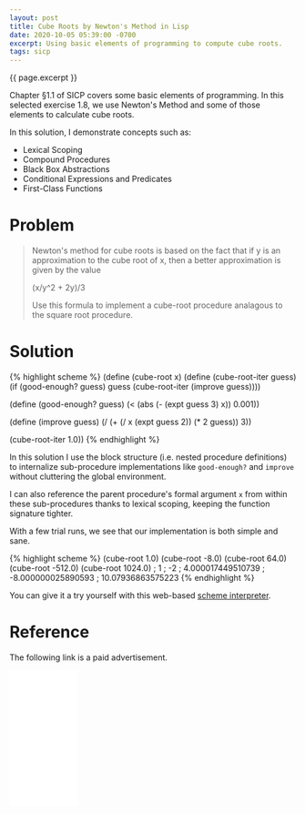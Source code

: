 ```yaml
---
layout: post
title: Cube Roots by Newton's Method in Lisp
date: 2020-10-05 05:39:00 -0700
excerpt: Using basic elements of programming to compute cube roots.
tags: sicp
---
```


<span class='tagline'>{{ page.excerpt }}</span>

Chapter §1.1 of SICP covers some basic elements of programming. In this selected exercise 1.8, we use Newton's Method and some of those elements to calculate cube roots.

In this solution, I demonstrate concepts such as:
- Lexical Scoping
- Compound Procedures
- Black Box Abstractions
- Conditional Expressions and Predicates
- First-Class Functions

# Problem
> Newton's method for cube roots is based on the fact that if y is an approximation to the cube root of x, then a better approximation is given by the value
>
> (x/y^2 + 2y)/3
>
> Use this formula to implement a cube-root procedure analagous to the square root procedure.

# Solution

{% highlight scheme %}
(define (cube-root x)
  (define (cube-root-iter guess)
    (if (good-enough? guess)
        guess
        (cube-root-iter (improve guess))))

  (define (good-enough? guess)
    (< (abs (- (expt guess 3) 
               x)) 
       0.001))

  (define (improve guess)
    (/ (+ (/ x
             (expt guess 2))
          (* 2 guess))
       3))

  (cube-root-iter 1.0))
{% endhighlight %}

In this solution I use the block structure (i.e. nested procedure definitions) to internalize sub-procedure implementations like `good-enough?` and `improve` without cluttering the global environment.

I can also reference the parent procedure's formal argument `x` from within these sub-procedures thanks to lexical scoping, keeping the function signature tighter. 

With a few trial runs, we see that our implementation is both simple and sane.

{% highlight scheme %}
(cube-root 1.0)
(cube-root -8.0)
(cube-root 64.0)
(cube-root -512.0)
(cube-root 1024.0)
; 1
; -2
; 4.000017449510739
; -8.000000025890593
; 10.07936863575223
{% endhighlight %}

You can give it a try yourself with this web-based <a href="https://inst.eecs.berkeley.edu/~cs61a/fa14/assets/interpreter/scheme.html">scheme interpreter</a>.

# Reference
The following link is a paid advertisement.

<iframe style="width:120px;height:240px;" marginwidth="0" marginheight="0" scrolling="no" frameborder="0" src="//ws-na.amazon-adsystem.com/widgets/q?ServiceVersion=20070822&OneJS=1&Operation=GetAdHtml&MarketPlace=US&source=ss&ref=as_ss_li_til&ad_type=product_link&tracking_id=acham1-20&language=en_US&marketplace=amazon&region=US&placement=0262510871&asins=0262510871&linkId=a6ace59defa13d2687dc99294fc2ba8b&show_border=true&link_opens_in_new_window=true"></iframe>
